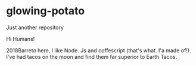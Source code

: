 # glowing-potato
Just another repository


Hi Humans!

2018Barreto here, I like Node. Js and coffescript (that's what. I'a made of!).
I've had tacos on the moon and find them far superior to Earth Tacos.
